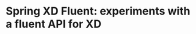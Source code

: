 Spring XD Fluent: experiments with a fluent API for XD
======================================================


